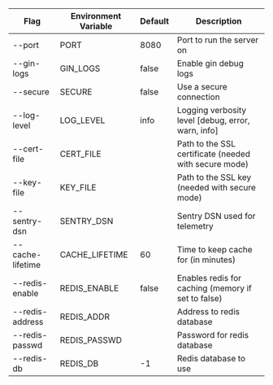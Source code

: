 | Flag              | Environment Variable  | Default | Description                                           |
|-------------------|-----------------------|---------|-------------------------------------------------------|
| --port            | PORT                  | 8080    | Port to run the server on                             |
| --gin-logs        | GIN_LOGS              | false   | Enable gin debug logs                                 |
| --secure          | SECURE                | false   | Use a secure connection                               |
| --log-level       | LOG_LEVEL             | info    | Logging verbosity level [debug, error, warn, info]    |
| --cert-file       | CERT_FILE             |         | Path to the SSL certificate (needed with secure mode) |
| --key-file        | KEY_FILE              |         | Path to the SSL key (needed with secure mode)         |
| --sentry-dsn      | SENTRY_DSN            |         | Sentry DSN used for telemetry                         |
| --cache-lifetime  | CACHE_LIFETIME        | 60      | Time to keep cache for (in minutes)                   |
| --redis-enable    | REDIS_ENABLE          | false   | Enables redis for caching (memory if set to false)    |
| --redis-address   | REDIS_ADDR            |         | Address to redis database                             |
| --redis-passwd    | REDIS_PASSWD          |         | Password for redis database                           |
| --redis-db        | REDIS_DB              | -1      | Redis database to use                                 |